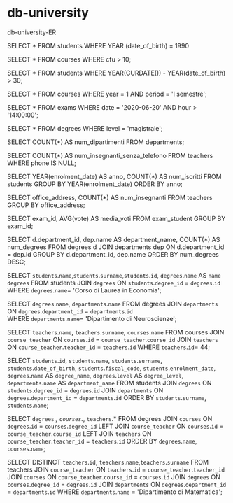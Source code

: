 # db-university

db-university-ER

<!-- SELECT -->
<!-- 1. Selezionare tutti gli studenti nati nel 1990 (160) -->

SELECT \*
FROM students
WHERE YEAR (date_of_birth) = 1990

<!-- 2. Selezionare tutti i corsi che valgono più di 10 crediti (479) -->

SELECT \*
FROM courses
WHERE cfu > 10;

<!-- 3. Selezionare tutti gli studenti che hanno più di 30 anni -->

SELECT \*
FROM students
WHERE YEAR(CURDATE()) - YEAR(date_of_birth) > 30;

<!-- 4. Selezionare tutti i corsi del primo semestre del primo anno di un qualsiasi corso di
laurea (286) -->

SELECT \*
FROM courses
WHERE year = 1
AND period = 'I semestre';

<!-- 5. Selezionare tutti gli appelli d'esame che avvengono nel pomeriggio (dopo le 14) del
20/06/2020 (21) -->

SELECT \*
FROM exams
WHERE date = '2020-06-20'
AND hour > '14:00:00';

<!-- 6. Selezionare tutti i corsi di laurea magistrale (38) -->

SELECT \*
FROM degrees
WHERE level = 'magistrale';

<!-- 7. Da quanti dipartimenti è composta l'università? (12) -->

SELECT COUNT(\*) AS num_dipartimenti
FROM departments;

<!-- 8. Quanti sono gli insegnanti che non hanno un numero di telefono? (50) -->

SELECT COUNT(\*) AS num_insegnanti_senza_telefono
FROM teachers
WHERE phone IS NULL;

<!-- GROUP -->
<!-- 1. Contare quanti iscritti ci sono stati ogni anno -->

SELECT YEAR(enrolment_date) AS anno, COUNT(\*) AS num_iscritti
FROM students
GROUP BY YEAR(enrolment_date)
ORDER BY anno;

<!-- 2. Contare gli insegnanti che hanno l'ufficio nello stesso edificio -->

SELECT office_address, COUNT(\*) AS num_insegnanti
FROM teachers
GROUP BY office_address;

<!-- 3. Calcolare la media dei voti di ogni appello d'esame -->

SELECT exam_id, AVG(vote) AS media_voti
FROM exam_student
GROUP BY exam_id;

<!-- 4. Contare quanti corsi di laurea ci sono per ogni dipartimento -->

SELECT d.department_id, dep.name AS department_name, COUNT(\*) AS num_degrees
FROM degrees d
JOIN departments dep ON d.department_id = dep.id
GROUP BY d.department_id, dep.name
ORDER BY num_degrees DESC;

<!-- QUERY CON JOIN -->
<!-- 1. Selezionare tutti gli studenti iscritti al Corso di Laurea in Economia -->

SELECT `students`.`name`,`students`.`surname`,`students`.`id`, `degrees`.`name` AS `name degrees`
FROM students
JOIN `degrees` ON `students`.`degree_id` = `degrees`.`id`  
WHERE `degrees`.`name`= 'Corso di Laurea in Economia';

<!-- 2. Selezionare tutti i Corsi di Laurea Magistrale del Dipartimento di
Neuroscienze -->

SELECT `degrees`.`name`, `departments`.`name`
FROM degrees
JOIN `departments` ON `degrees`.`department_id` = `departments`.`id`  
WHERE `departments`.`name`= 'Dipartimento di Neuroscienze';

<!-- 3. Selezionare tutti i corsi in cui insegna Fulvio Amato (id=44) -->

SELECT `teachers`.`name`, `teachers`.`surname`, `courses`.`name`
FROM courses
JOIN `course_teacher` ON `courses`.`id` = `course_teacher`.`course_id`
JOIN `teachers` ON `course_teacher`.`teacher_id` = `teachers`.`id`
WHERE `teachers`.`id`= 44;

<!-- 4. Selezionare tutti gli studenti con i dati relativi al corso di laurea a cui
sono iscritti e il relativo dipartimento, in ordine alfabetico per cognome e
nome -->

SELECT `students`.`id`, `students`.`name`, `students`.`surname`, `students`.`date_of_birth`, `students`.`fiscal_code`, `students`.`enrolment_date`, `degrees`.`name` AS `degree_name`, `degrees`.`level` AS `degree_level`, `departments`.`name` AS `department_name`
FROM students
JOIN `degrees` ON `students`.`degree_id` = `degrees`.`id`
JOIN `departments` ON `degrees`.`department_id` = `departments`.`id`
ORDER BY `students`.`surname`, `students`.`name`;

<!-- 5. Selezionare tutti i corsi di laurea con i relativi corsi e insegnanti -->

SELECT `degrees`._, `courses`._, `teachers`.\*
FROM degrees
JOIN `courses` ON `degrees`.`id` = `courses`.`degree_id`
LEFT JOIN `course_teacher` ON `courses`.`id` = `course_teacher`.`course_id`
LEFT JOIN `teachers` ON `course_teacher`.`teacher_id` = `teachers`.`id`
ORDER BY `degrees`.`name`, `courses`.`name`;

<!-- 6. Selezionare tutti i docenti che insegnano nel Dipartimento di
Matematica (54) -->

SELECT DISTINCT `teachers`.`id`, `teachers`.`name`,`teachers`.`surname`
FROM teachers
JOIN `course_teacher` ON `teachers`.`id` = `course_teacher`.`teacher_id`
JOIN `courses` ON `course_teacher`.`course_id` = `courses`.`id`
JOIN `degrees` ON `courses`.`degree_id` = `degrees`.`id`
JOIN `departments` ON `degrees`.`department_id` = `departments`.`id`
WHERE `departments`.`name` = 'Dipartimento di Matematica';

<!-- 7. BONUS: Selezionare per ogni studente il numero di tentativi sostenuti
per ogni esame, stampando anche il voto massimo. Successivamente,
filtrare i tentativi con voto minimo 18. -->

